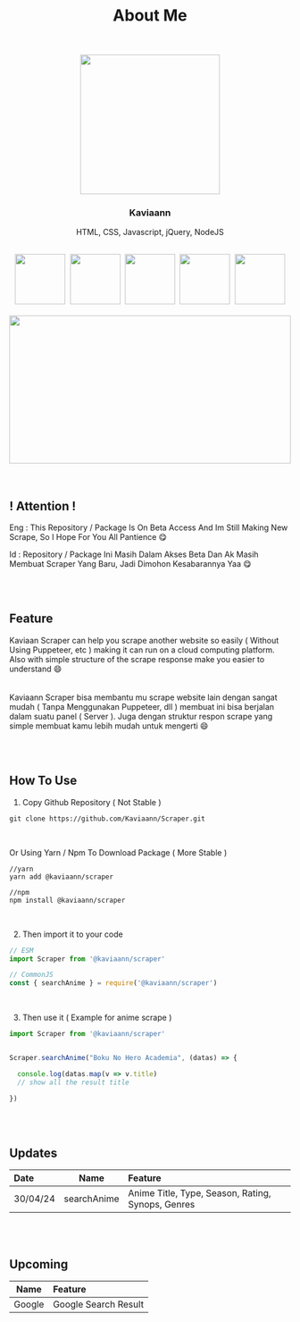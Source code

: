 <h1 align="center">About Me</h1>


<br>
<br>


<div align="center">
  <kbd>
    <img src="https://avatars.githubusercontent.com/u/138269134?v=4" href="https://github.com/kaviaann" style="width : 250px; height : 250px">
  </kbd>
  <h3>Kaviaann</h3>
  <p>HTML, CSS, Javascript, jQuery, NodeJS</p>
  <br>
  <div>
    <kbd>
      <img href="https://github.com/kaviaann" src="https://skillicons.dev/icons?i=html" style="width:90px; height:90px">
    </kbd>
     <kbd>
      <img href="https://github.com/kaviaann" src="https://skillicons.dev/icons?i=css" style="width:90px; height:90px">
    </kbd>
     <kbd>
      <img href="https://github.com/kaviaann" src="https://skillicons.dev/icons?i=javascript" style="width:90px; height:90px">
    </kbd>
     <kbd>
      <img href="https://github.com/kaviaann" src="https://skillicons.dev/icons?i=jquery" style="width:90px; height:90px">
    </kbd>
     <kbd>
      <img href="https://github.com/kaviaann" src="https://skillicons.dev/icons?i=nodejs" style="width:90px; height:90px">
    </kbd>
  </div>
  <br>
  <kbd>
    <img href="https://github.com/kaviaann" src="https://github-readme-activity-graph.vercel.app/graph?username=kaviaann&theme=tokyo-night" style="width:100%; height:265px">
  </kbd>
</div>


<br>
<br>


## ! Attention !
Eng : This Repository / Package Is On Beta Access And Im Still Making New Scrape, So I Hope For You All Pantience 😋  

Id : Repository / Package Ini Masih Dalam Akses Beta Dan Ak Masih Membuat Scraper Yang Baru, Jadi Dimohon Kesabarannya Yaa 😋


<br>
<br>


## Feature
Kaviaan Scraper can help you scrape another website so easily ( Without Using Puppeteer, etc ) making it can run on a cloud computing platform.
Also with simple structure of the scrape response make you easier to understand 😄  
<br>
<br>
Kaviaann Scraper bisa membantu mu scrape website lain dengan sangat mudah ( Tanpa Menggunakan Puppeteer, dll ) membuat ini bisa berjalan dalam suatu panel ( Server ). Juga dengan struktur respon scrape yang simple membuat kamu lebih mudah untuk mengerti 😄


<br>
<br>


## How To Use

1. Copy Github Repository ( Not Stable )
```
git clone https://github.com/Kaviaann/Scraper.git
```

<br>

Or Using Yarn / Npm To Download Package ( More Stable )
```
//yarn
yarn add @kaviaann/scraper

//npm
npm install @kaviaann/scraper
```

<br>

2. Then import it to your code
```js
// ESM
import Scraper from '@kaviaann/scraper'

// CommonJS
const { searchAnime } = require('@kaviaann/scraper')
```

<br>

3. Then use it ( Example for anime scrape )
```js
import Scraper from '@kaviaann/scraper'


Scraper.searchAnime("Boku No Hero Academia", (datas) => {

  console.log(datas.map(v => v.title)
  // show all the result title

})
```


<br>
<br>


## Updates

| Date | Name | Feature |
| :---- | :----: | :------ |
| 30/04/24 | searchAnime | Anime Title, Type, Season, Rating, Synops, Genres |


<br>
<br>


## Upcoming

| Name | Feature |
| :---: | :----- |
| Google | Google Search Result |
